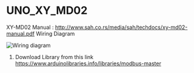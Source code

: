 # UNO_XY_MD02
XY-MD02 Manual : http://www.sah.co.rs/media/sah/techdocs/xy-md02-manual.pdf
Wiring Diagram

![Wiring diagram](https://user-images.githubusercontent.com/30364896/78582193-1ce1ae80-785f-11ea-80ed-98df5e33e19f.jpg)

 1. Download Library from this link https://www.arduinolibraries.info/libraries/modbus-master

